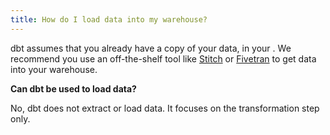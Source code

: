 ```yaml
---
title: How do I load data into my warehouse?
---
```

dbt assumes that you already have a copy of your data, in your <Term id="data-warehouse" />. We recommend you use an off-the-shelf tool like [Stitch](https://www.stitchdata.com/) or [Fivetran](https://fivetran.com/) to get data into your warehouse.

**Can dbt be used to load data?**

No, dbt does not extract or load data. It focuses on the transformation step only.
